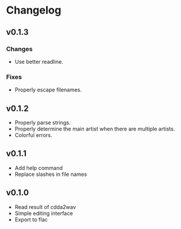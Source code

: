 # Changelog

## v0.1.3
### Changes
- Use better readline.

### Fixes
- Properly escape filenames.

## v0.1.2
- Properly parse strings.
- Properly determine the main artist when there are multiple artists.
- Colorful errors.

## v0.1.1
- Add help command
- Replace slashes in file names

## v0.1.0
- Read result of cdda2wav
- Simple editing interface
- Export to flac
